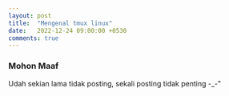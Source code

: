 ```yaml
---
layout: post
title:  "Mengenal tmux linux"
date:   2022-12-24 09:00:00 +0530
comments: true
---
```


### Mohon Maaf

Udah sekian lama tidak posting, sekali posting tidak penting -_-"